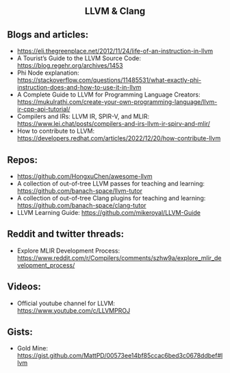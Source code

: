 <h2 align = "center">LLVM & Clang</h2>

## Blogs and articles:

- https://eli.thegreenplace.net/2012/11/24/life-of-an-instruction-in-llvm
- A Tourist’s Guide to the LLVM Source Code: https://blog.regehr.org/archives/1453
- Phi Node explanation: https://stackoverflow.com/questions/11485531/what-exactly-phi-instruction-does-and-how-to-use-it-in-llvm
- A Complete Guide to LLVM for Programming Language Creators: https://mukulrathi.com/create-your-own-programming-language/llvm-ir-cpp-api-tutorial/
- Compilers and IRs: LLVM IR, SPIR-V, and MLIR: https://www.lei.chat/posts/compilers-and-irs-llvm-ir-spirv-and-mlir/
- How to contribute to LLVM: https://developers.redhat.com/articles/2022/12/20/how-contribute-llvm

## Repos:

- https://github.com/HongxuChen/awesome-llvm
- A collection of out-of-tree LLVM passes for teaching and learning: https://github.com/banach-space/llvm-tutor
- A collection of out-of-tree Clang plugins for teaching and learning: https://github.com/banach-space/clang-tutor
- LLVM Learning Guide: https://github.com/mikeroyal/LLVM-Guide

## Reddit and twitter threads:

- Explore MLIR Development Process: https://www.reddit.com/r/Compilers/comments/szhw9a/explore_mlir_development_process/

## Videos:

- Official youtube channel for LLVM: https://www.youtube.com/c/LLVMPROJ

## Gists:

- Gold Mine: https://gist.github.com/MattPD/00573ee14bf85ccac6bed3c0678ddbef#llvm
